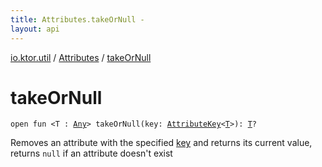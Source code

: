 ```yaml
---
title: Attributes.takeOrNull - 
layout: api
---
```


<div class='api-docs-breadcrumbs'><a href="../index.html">io.ktor.util</a> / <a href="index.html">Attributes</a> / <a href="./take-or-null.html">takeOrNull</a></div>

# takeOrNull

<div class="signature"><code><span class="keyword">open</span> <span class="keyword">fun </span><span class="symbol">&lt;</span><span class="identifier">T</span>&nbsp;<span class="symbol">:</span>&nbsp;<a href="https://kotlinlang.org/api/latest/jvm/stdlib/kotlin/-any/index.html"><span class="identifier">Any</span></a><span class="symbol">&gt;</span> <span class="identifier">takeOrNull</span><span class="symbol">(</span><span class="parameterName" id="io.ktor.util.Attributes$takeOrNull(io.ktor.util.AttributeKey((io.ktor.util.Attributes.takeOrNull.T)))/key">key</span><span class="symbol">:</span>&nbsp;<a href="../-attribute-key/index.html"><span class="identifier">AttributeKey</span></a><span class="symbol">&lt;</span><a href="take-or-null.html#T"><span class="identifier">T</span></a><span class="symbol">&gt;</span><span class="symbol">)</span><span class="symbol">: </span><a href="take-or-null.html#T"><span class="identifier">T</span></a><span class="symbol">?</span></code></div>

Removes an attribute with the specified <a href="take-or-null.html#io.ktor.util.Attributes$takeOrNull(io.ktor.util.AttributeKey((io.ktor.util.Attributes.takeOrNull.T)))/key">key</a> and returns its current value, returns <code>null</code> if an attribute doesn't exist


